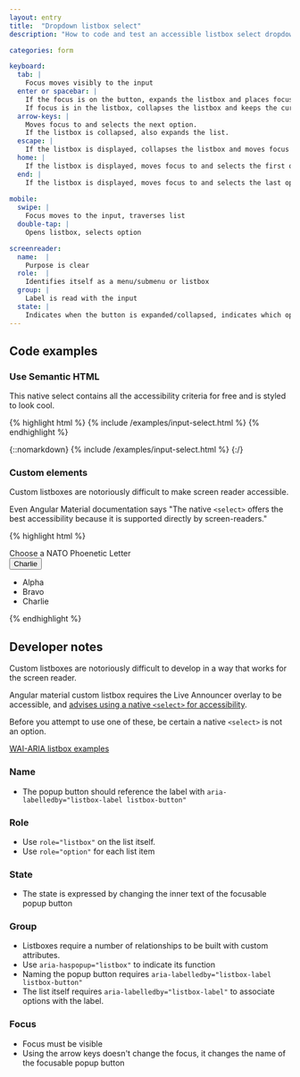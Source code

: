 ```yaml
---
layout: entry
title:  "Dropdown listbox select"
description: "How to code and test an accessible listbox select dropdown for the Web"

categories: form

keyboard:
  tab: |
    Focus moves visibly to the input
  enter or spacebar: |
    If the focus is on the button, expands the listbox and places focus on the currently selected option in the list. 
    If focus is in the listbox, collapses the listbox and keeps the currently selected option as the button label.
  arrow-keys: |
    Moves focus to and selects the next option. 
    If the listbox is collapsed, also expands the list.
  escape: |
    If the listbox is displayed, collapses the listbox and moves focus to the button.
  home: |
    If the listbox is displayed, moves focus to and selects the first option.
  end: |
    If the listbox is displayed, moves focus to and selects the last option.e.
     
mobile:
  swipe: |
    Focus moves to the input, traverses list
  double-tap: |
    Opens listbox, selects option

screenreader:
  name:  |
    Purpose is clear
  role:  |
    Identifies itself as a menu/submenu or listbox
  group: |
    Label is read with the input
  state: |
    Indicates when the button is expanded/collapsed, indicates which option is selected    
---
```


## Code examples


### Use Semantic HTML

This native select contains all the accessibility criteria for free and is styled to look cool.

{% highlight html %}
{% include /examples/input-select.html %}
{% endhighlight %}

{::nomarkdown}
<example>
{% include /examples/input-select.html %}
</example>
{:/}

### Custom elements

Custom listboxes are notoriously difficult to make screen reader accessible. 

Even Angular Material documentation says "The native `<select>` offers the best accessibility because it is supported directly by screen-readers."

{% highlight html %}
<div id="listbox-label">
  Choose a NATO Phoenetic Letter
</div>
<button aria-haspopup="listbox"
        aria-labelledby="listbox-label listbox-button"
        id="listbox-button">
        Charlie
</button>
<ul tabindex="-1"
    role="listbox"
    aria-labelledby="listbox-label"
    class="hidden">
  <li id="alpha" role="option">
    Alpha
  </li>
  <li id="bravo" role="option">
    Bravo
  </li>
  <li id="charlie" role="option">
    Charlie
  </li>
</ul>
{% endhighlight %}




## Developer notes
Custom listboxes are notoriously difficult to develop in a way that works for the screen reader.

Angular material custom listbox requires the Live Announcer overlay to be accessible, and [advises using a native `<select>` for accessibility](https://material.angular.io/components/select/overview).

Before you attempt to use one of these, be certain a native `<select>` is not an option.

[WAI-ARIA listbox examples](https://www.w3.org/TR/wai-aria-practices-1.1/examples/listbox/listbox-collapsible.html)

### Name
- The popup button should reference the label with `aria-labelledby="listbox-label listbox-button"`

### Role
- Use `role="listbox"` on the list itself.
- Use `role="option"` for each list item

### State
- The state is expressed by changing the inner text of the focusable popup button

### Group
- Listboxes require a number of relationships to be built with custom attributes.
- Use `aria-haspopup="listbox"` to indicate its function
- Naming the popup button requires `aria-labelledby="listbox-label listbox-button"`
- The list itself requires `aria-labelledby="listbox-label"` to associate options with the label.

### Focus
- Focus must be visible
- Using the arrow keys doesn't change the focus, it changes the name of the focusable popup button